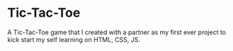 # Tic-Tac-Toe
A Tic-Tac-Toe game that I created with a partner as my first ever project to kick start my self learning on HTML, CSS, JS.
